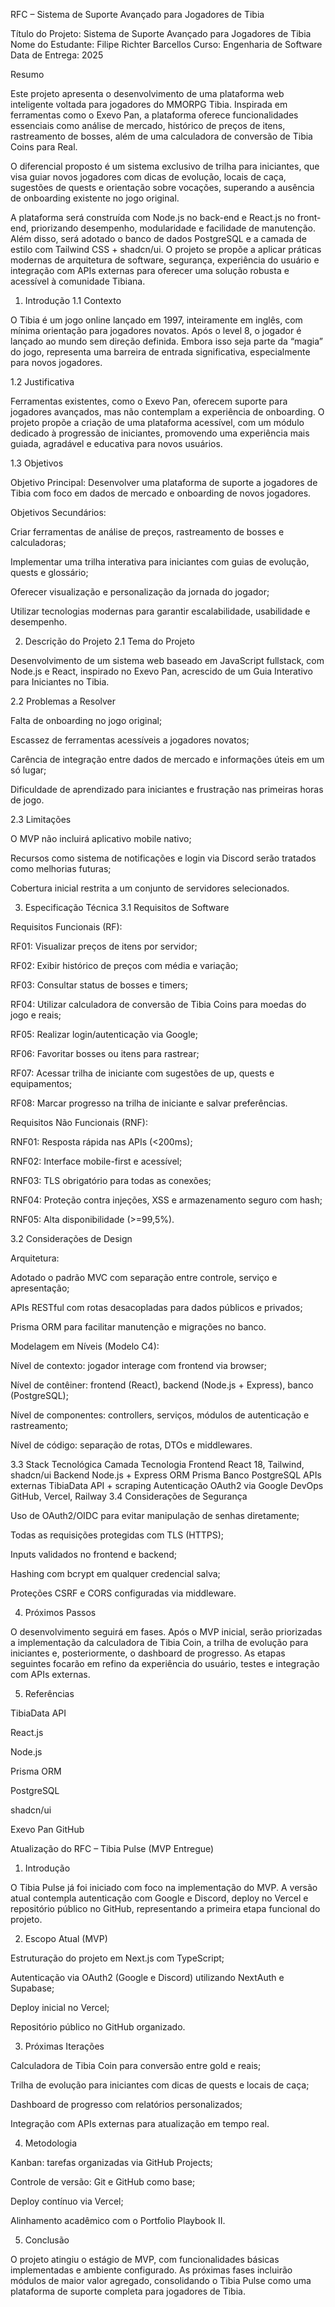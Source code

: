 RFC – Sistema de Suporte Avançado para Jogadores de Tibia

Título do Projeto: Sistema de Suporte Avançado para Jogadores de Tibia
Nome do Estudante: Filipe Richter Barcellos
Curso: Engenharia de Software
Data de Entrega: 2025

Resumo

Este projeto apresenta o desenvolvimento de uma plataforma web inteligente voltada para jogadores do MMORPG Tibia. Inspirada em ferramentas como o Exevo Pan, a plataforma oferece funcionalidades essenciais como análise de mercado, histórico de preços de itens, rastreamento de bosses, além de uma calculadora de conversão de Tibia Coins para Real.

O diferencial proposto é um sistema exclusivo de trilha para iniciantes, que visa guiar novos jogadores com dicas de evolução, locais de caça, sugestões de quests e orientação sobre vocações, superando a ausência de onboarding existente no jogo original.

A plataforma será construída com Node.js no back-end e React.js no front-end, priorizando desempenho, modularidade e facilidade de manutenção. Além disso, será adotado o banco de dados PostgreSQL e a camada de estilo com Tailwind CSS + shadcn/ui. O projeto se propõe a aplicar práticas modernas de arquitetura de software, segurança, experiência do usuário e integração com APIs externas para oferecer uma solução robusta e acessível à comunidade Tibiana.

1. Introdução
1.1 Contexto

O Tibia é um jogo online lançado em 1997, inteiramente em inglês, com mínima orientação para jogadores novatos. Após o level 8, o jogador é lançado ao mundo sem direção definida. Embora isso seja parte da “magia” do jogo, representa uma barreira de entrada significativa, especialmente para novos jogadores.

1.2 Justificativa

Ferramentas existentes, como o Exevo Pan, oferecem suporte para jogadores avançados, mas não contemplam a experiência de onboarding. O projeto propõe a criação de uma plataforma acessível, com um módulo dedicado à progressão de iniciantes, promovendo uma experiência mais guiada, agradável e educativa para novos usuários.

1.3 Objetivos

Objetivo Principal:
Desenvolver uma plataforma de suporte a jogadores de Tibia com foco em dados de mercado e onboarding de novos jogadores.

Objetivos Secundários:

Criar ferramentas de análise de preços, rastreamento de bosses e calculadoras;

Implementar uma trilha interativa para iniciantes com guias de evolução, quests e glossário;

Oferecer visualização e personalização da jornada do jogador;

Utilizar tecnologias modernas para garantir escalabilidade, usabilidade e desempenho.

2. Descrição do Projeto
2.1 Tema do Projeto

Desenvolvimento de um sistema web baseado em JavaScript fullstack, com Node.js e React, inspirado no Exevo Pan, acrescido de um Guia Interativo para Iniciantes no Tibia.

2.2 Problemas a Resolver

Falta de onboarding no jogo original;

Escassez de ferramentas acessíveis a jogadores novatos;

Carência de integração entre dados de mercado e informações úteis em um só lugar;

Dificuldade de aprendizado para iniciantes e frustração nas primeiras horas de jogo.

2.3 Limitações

O MVP não incluirá aplicativo mobile nativo;

Recursos como sistema de notificações e login via Discord serão tratados como melhorias futuras;

Cobertura inicial restrita a um conjunto de servidores selecionados.

3. Especificação Técnica
3.1 Requisitos de Software

Requisitos Funcionais (RF):

RF01: Visualizar preços de itens por servidor;

RF02: Exibir histórico de preços com média e variação;

RF03: Consultar status de bosses e timers;

RF04: Utilizar calculadora de conversão de Tibia Coins para moedas do jogo e reais;

RF05: Realizar login/autenticação via Google;

RF06: Favoritar bosses ou itens para rastrear;

RF07: Acessar trilha de iniciante com sugestões de up, quests e equipamentos;

RF08: Marcar progresso na trilha de iniciante e salvar preferências.

Requisitos Não Funcionais (RNF):

RNF01: Resposta rápida nas APIs (<200ms);

RNF02: Interface mobile-first e acessível;

RNF03: TLS obrigatório para todas as conexões;

RNF04: Proteção contra injeções, XSS e armazenamento seguro com hash;

RNF05: Alta disponibilidade (>=99,5%).

3.2 Considerações de Design

Arquitetura:

Adotado o padrão MVC com separação entre controle, serviço e apresentação;

APIs RESTful com rotas desacopladas para dados públicos e privados;

Prisma ORM para facilitar manutenção e migrações no banco.

Modelagem em Níveis (Modelo C4):

Nível de contexto: jogador interage com frontend via browser;

Nível de contêiner: frontend (React), backend (Node.js + Express), banco (PostgreSQL);

Nível de componentes: controllers, serviços, módulos de autenticação e rastreamento;

Nível de código: separação de rotas, DTOs e middlewares.

3.3 Stack Tecnológica
Camada	Tecnologia
Frontend	React 18, Tailwind, shadcn/ui
Backend	Node.js + Express
ORM	Prisma
Banco	PostgreSQL
APIs externas	TibiaData API + scraping
Autenticação	OAuth2 via Google
DevOps	GitHub, Vercel, Railway
3.4 Considerações de Segurança

Uso de OAuth2/OIDC para evitar manipulação de senhas diretamente;

Todas as requisições protegidas com TLS (HTTPS);

Inputs validados no frontend e backend;

Hashing com bcrypt em qualquer credencial salva;

Proteções CSRF e CORS configuradas via middleware.

4. Próximos Passos

O desenvolvimento seguirá em fases. Após o MVP inicial, serão priorizadas a implementação da calculadora de Tibia Coin, a trilha de evolução para iniciantes e, posteriormente, o dashboard de progresso. As etapas seguintes focarão em refino da experiência do usuário, testes e integração com APIs externas.

5. Referências

TibiaData API

React.js

Node.js

Prisma ORM

PostgreSQL

shadcn/ui

Exevo Pan GitHub

Atualização do RFC – Tibia Pulse (MVP Entregue)
1. Introdução

O Tibia Pulse já foi iniciado com foco na implementação do MVP. A versão atual contempla autenticação com Google e Discord, deploy no Vercel e repositório público no GitHub, representando a primeira etapa funcional do projeto.

2. Escopo Atual (MVP)

Estruturação do projeto em Next.js com TypeScript;

Autenticação via OAuth2 (Google e Discord) utilizando NextAuth e Supabase;

Deploy inicial no Vercel;

Repositório público no GitHub organizado.

3. Próximas Iterações

Calculadora de Tibia Coin para conversão entre gold e reais;

Trilha de evolução para iniciantes com dicas de quests e locais de caça;

Dashboard de progresso com relatórios personalizados;

Integração com APIs externas para atualização em tempo real.

4. Metodologia

Kanban: tarefas organizadas via GitHub Projects;

Controle de versão: Git e GitHub como base;

Deploy contínuo via Vercel;

Alinhamento acadêmico com o Portfolio Playbook II.

5. Conclusão

O projeto atingiu o estágio de MVP, com funcionalidades básicas implementadas e ambiente configurado. As próximas fases incluirão módulos de maior valor agregado, consolidando o Tibia Pulse como uma plataforma de suporte completa para jogadores de Tibia.
